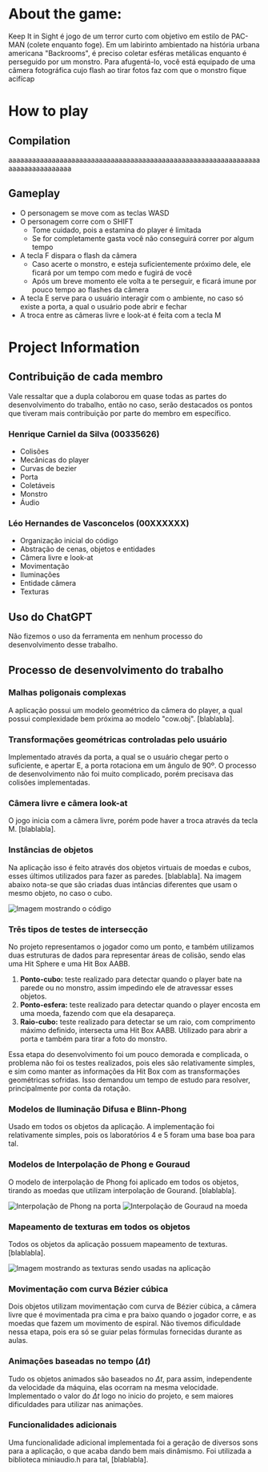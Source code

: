 # About the game:
Keep It in Sight é jogo de um terror curto com objetivo em estilo de PAC-MAN (colete enquanto foge).
Em um labirinto ambientado na história urbana americana "Backrooms", é preciso coletar esféras metálicas enquanto é perseguido por um monstro.
Para afugentá-lo, você está equipado de uma câmera fotográfica cujo flash ao tirar fotos faz com que o monstro fique
acifícap

# How to play
## Compilation
aaaaaaaaaaaaaaaaaaaaaaaaaaaaaaaaaaaaaaaaaaaaaaaaaaaaaaaaaaaaaaaaaaaaaaaaaaaaaaaa

## Gameplay
- O personagem se move com as teclas WASD
- O personagem corre com o SHIFT
    - Tome cuidado, pois a estamina do player é limitada
    - Se for completamente gasta você não conseguirá correr por algum tempo
- A tecla F dispara o flash da câmera
    - Caso acerte o monstro, e esteja suficientemente próximo dele, ele ficará por um tempo com medo e fugirá de você
    - Após um breve momento ele volta a te perseguir, e ficará imune por pouco tempo ao flashes da câmera
- A tecla E serve para o usuário interagir com o ambiente, no caso só existe a porta, a qual o usuário pode abrir e fechar
- A troca entre as câmeras livre e look-at é feita com a tecla M

# Project Information

## Contribuição de cada membro
Vale ressaltar que a dupla colaborou em quase todas as partes do desenvolvimento do trabalho, então no caso, serão destacados os pontos que tiveram mais contribuição por parte do membro em específico.

### Henrique Carniel da Silva (00335626)
- Colisões
- Mecânicas do player
- Curvas de bezier
- Porta
- Coletáveis
- Monstro
- Áudio

### Léo Hernandes de Vasconcelos (00XXXXXX)
- Organização inicial do código
- Abstração de cenas, objetos e entidades
- Câmera livre e look-at
- Movimentação
- Iluminações
- Entidade câmera
- Texturas

## Uso do ChatGPT
Não fizemos o uso da ferramenta em nenhum processo do desenvolvimento desse trabalho.

## Processo de desenvolvimento do trabalho

### Malhas poligonais complexas
A aplicação possui um modelo geométrico da câmera do player, a qual possui complexidade bem próxima ao modelo "cow.obj". [blablabla].

### Transformações geométricas controladas pelo usuário
Implementado através da porta, a qual se o usuário chegar perto o suficiente, e apertar E, a porta rotaciona em um ângulo de 90º. O processo de desenvolvimento não foi muito complicado, porém precisava das colisões implementadas.

### Câmera livre e câmera look-at
O jogo inicia com a câmera livre, porém pode haver a troca através da tecla M. [blablabla].

### Instâncias de objetos
Na aplicação isso é feito através dos objetos virtuais de moedas e cubos, esses últimos utilizados para fazer as paredes. [blablabla]. Na imagem abaixo nota-se que são criadas duas intâncias diferentes que usam o mesmo objeto, no caso o cubo.

![Imagem mostrando o código](https://i.ibb.co/473YCPn/codigo1.png)

### Três tipos de testes de intersecção
No projeto representamos o jogador como um ponto, e também utilizamos duas estruturas de dados para representar áreas de colisão, sendo elas uma Hit Sphere e uma Hit Box AABB.

1) __Ponto-cubo:__ teste realizado para detectar quando o player bate na parede ou no monstro, assim impedindo ele de atravessar esses objetos.
2) __Ponto-esfera:__ teste realizado para detectar quando o player encosta em uma moeda, fazendo com que ela desapareça.
3) __Raio-cubo:__ teste realizado para detectar se um raio, com comprimento máximo definido, intersecta uma Hit Box AABB. Utilizado para abrir a porta e também para tirar a foto do monstro.

Essa etapa do desenvolvimento foi um pouco demorada e complicada, o problema não foi os testes realizados, pois eles são relativamente simples, e sim como manter as informações da Hit Box com as transformações geométricas sofridas. Isso demandou um tempo de estudo para resolver, principalmente por conta da rotação.

### Modelos de Iluminação Difusa e Blinn-Phong
Usado em todos os objetos da aplicação. A implementação foi relativamente simples, pois os laboratórios 4 e 5 foram uma base boa para tal.

### Modelos de Interpolação de Phong e Gouraud
O modelo de interpolação de Phong foi aplicado em todos os objetos, tirando as moedas que utilizam interpolação de Gourand. [blablabla].

![Interpolação de Phong na porta](https://i.ibb.co/Vgq9CqP/door.png)
![Interpolação de Gouraud na moeda](https://i.ibb.co/WK2Jpp3/coin.png)

### Mapeamento de texturas em todos os objetos
Todos os objetos da aplicação possuem mapeamento de texturas. [blablabla].

![Imagem mostrando as texturas sendo usadas na aplicação](https://i.ibb.co/NN8qTGW/jogo.png)

### Movimentação com curva Bézier cúbica
Dois objetos utilizam movimentação com curva de Bézier cúbica, a câmera livre que é movimentada pra cima e pra baixo quando o jogador corre, e as moedas que fazem um movimento de espiral. Não tivemos dificuldade nessa etapa, pois era só se guiar pelas fórmulas fornecidas durante as aulas.

### Animações baseadas no tempo ($\Delta t$)
Tudo os objetos animados são baseados no $\Delta t$, para assim, independente da velocidade da máquina, elas ocorram na mesma velocidade. Implementado o valor do $\Delta t$ logo no inicio do projeto, e sem maiores dificuldades para utilizar nas animações.

### Funcionalidades adicionais
Uma funcionalidade adicional implementada foi a geração de diversos sons para a aplicação, o que acaba dando bem mais dinâmismo. Foi utilizada a biblioteca miniaudio.h para tal, [blablabla].
